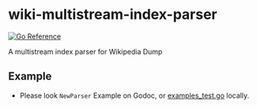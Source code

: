 # wiki-multistream-index-parser

[![Go Reference](https://pkg.go.dev/badge/github.com/affirm-bats-yodel/wiki-multistream-index-parser.svg)](https://pkg.go.dev/github.com/affirm-bats-yodel/wiki-multistream-index-parser)

A multistream index parser for Wikipedia Dump 

## Example

* Please look `NewParser` Example on Godoc, or
[examples_test.go](./examples_test.go) locally.
